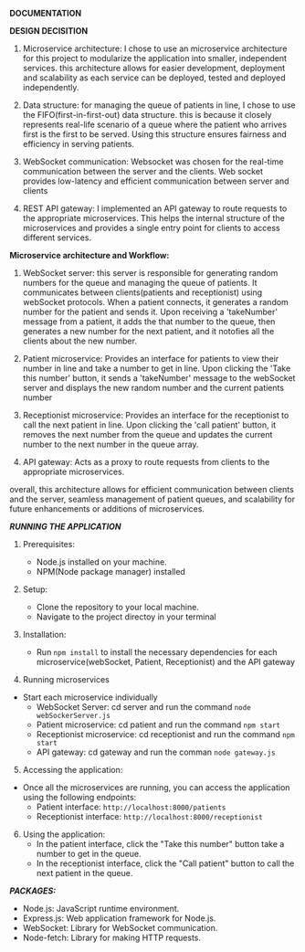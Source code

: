 **DOCUMENTATION**

**DESIGN DECISITION**
1. Microservice architecture: I chose to use an microservice architecture for this project to modularize the application into smaller, independent services. this architecture allows for easier development, deployment and scalability as each service can be deployed, tested and deployed independently.

2. Data structure: for managing the queue of patients in line, I chose to use the FIFO(first-in-first-out) data structure. this is because it closely represents real-life scenario of a queue where the patient who arrives first is the first to be served. Using this structure ensures fairness and efficiency in serving patients.

3. WebSocket communication: Websocket was chosen for the real-time communication between the server and the clients. Web socket provides low-latency and efficient communication between server and clients

4. REST API gateway: I implemented an API gateway to route requests to the appropriate microservices. This helps the internal structure of the microservices and provides a single entry point for clients to access different services.

**Microservice architecture and Workflow:**
1. WebSocket server: this server is responsible for generating random numbers for the queue and managing the queue of patients. It communicates between clients(patients and receptionist) using webSocket protocols. When a patient connects, it generates a random number for the patient and sends it. Upon receiving a 'takeNumber' message from a patient, it adds the that number to the queue, then generates a new number for the next patient, and it notofies all the clients about the new number.

2. Patient microservice: Provides an interface for patients to view their number in line and take a number to get in line. Upon clicking the 'Take this number' button, it sends a 'takeNumber' message to the webSocket server and displays the new random number and the current patients number

3. Receptionist microservice: Provides an interface for the receptionist to call the next patient in line. Upon clicking the 'call patient' button, it removes the next number from the queue and updates the current number to the next number in the queue array.

4. API gateway: Acts as a proxy to route requests from clients to the appropriate microservices.

overall, this architecture allows for efficient communication between clients and the server, seamless management of patient queues, and scalability for future enhancements or additions of microservices.

***RUNNING THE APPLICATION***

1. Prerequisites: 
    * Node.js installed on your machine.
    * NPM(Node package manager) installed

2. Setup:
    * Clone the repository to your local machine.
    * Navigate to the project directoy in your terminal

3. Installation:
    * Run `npm install` to install the necessary dependencies for each microservice(webSocket, Patient, Receptionist) and the API gateway

4. Running microservices
* Start each microservice individually
    * WebSocket Server: cd server and run the command `node webSockerServer.js`
    * Patient microservice: cd patient and run the command `npm start`
    * Receptionist microservice: cd receptionist and run the command `npm start`
    * API gateway: cd gateway and run the comman `node gateway.js`

5. Accessing the application:
* Once all the microservices are running, you can access the application using the following endpoints:
    * Patient interface: `http://localhost:8000/patients`
    * Receptionist interface: `http://localhost:8000/receptionist`

6. Using the application:
    * In the patient interface, click the "Take this number" button take a number to get in the queue.
    * In the receptionist interface, click the "Call patient" button to call the next patient in the queue.

***PACKAGES:***
* Node.js: JavaScript runtime environment.
* Express.js: Web application framework for Node.js.
* WebSocket: Library for WebSocket communication.
* Node-fetch: Library for making HTTP requests.
